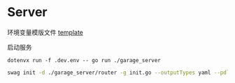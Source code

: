 # Server

环境变量模版文件 [template](../template.env)

启动服务

```shell
dotenvx run -f .dev.env -- go run ./garage_server
```

```bash
swag init -d ./garage_server/router -g init.go --outputTypes yaml --pdl 3
```
